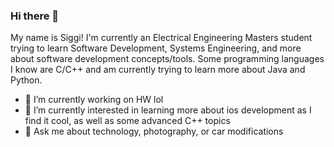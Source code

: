 ### Hi there 👋
My name is Siggi! I'm currently an Electrical Engineering Masters student trying to learn Software Development, Systems Engineering, and more about software development concepts/tools. Some programming languages I know are C/C++ and am currently trying to learn more about Java and Python.


- 🔭 I’m currently working on HW lol
- 🌱 I’m currently interested in learning more about ios development as I find it cool, as well as some advanced C++ topics
- 💬 Ask me about technology, photography, or car modifications 


